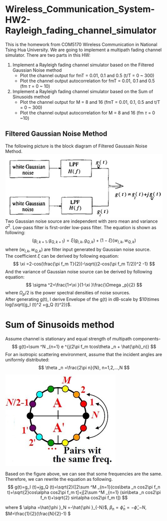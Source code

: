 # Wireless_Communication_System-HW2-Rayleigh_fading_channel_simulator
This is the homework from COM5170 Wireless Communication in National Tsing Hua University. We are going to implement a multipath fading channel simulator. There are two parts in this HW: </br>
1. Implement a Rayleigh fading channel simulator based on the Filtered Gaussian Noise method
   * Plot the channel output for fmT = 0.01, 0.1 and 0.5 (t/T = 0 ~ 300)
   * Plot the channel output autocorrelation for fmT = 0.01, 0.1 and 0.5 (fm $\tau$ = 0 ~ 10)
2. Implement a Rayleigh fading channel simulator based on the Sum of Sinusoids method
   * Plot the channel output for M = 8 and 16 (fmT = 0.01, 0.1, 0.5 and t/T = 0 ~ 300)
   * Plot the channel output autocorrelation for M = 8 and 16 (fm $\tau$ = 0 ~10)

## Filtered Gaussian Noise Method
The following picture is the block diagram of Filtered Gaussain Noise Method.
![FGN_Block_diagram](https://github.com/ChenBlue/Wireless_Communication_System-HW2-Rayleigh_fading_channel_simulator/blob/master/FIG/filtered_gaussian_block_diagram.JPG) </br>
Two Gaussian noise source are independent with zero mean and variance $\sigma ^2$. Low-pass filter is first-order low-pass filter. The equation is shown as following:
$$ (g_{I,k+1},g_{Q,k+1})=\xi (g_{I,k},g_{Q,k})+(1-\xi )(w_{I,k},w_{Q,k}) $$
where $(w_{I,k},w_{Q,k})$ are filter input generated by Gaussian noise source. </br>
The coefficient $\xi$ can be derived by following equation:
$$ \xi =2-cos(\frac{\pi f_m T}{2})-\sqrt{(2-cos(\pi f_m T/2))^2 -1} $$
And the variance of Gaussian noise source can be derived by following equation:
$$ \sigma ^2=\frac{1+\xi }{1-\xi }\frac{\Omega _p}{2} $$
where $\Omega _p/2$ is the power spectral densities of noise sources. </br>
After generating g(t), I derive Envelope of the g(t) in dB-scale by $10\times log(\sqrt{g_I (t)^2 +g_Q (t)^2})$.

# Sum of Sinusoids method
Assume channel is stationary and equal strength of multipath components-
$$ g(t)=\sum ^N _{n=1} e ^{j(2\pi f_m tcos\theta _n + \hat{\phi}_n)} $$
For an isotropic scattering environment, assume that the incident angles are uniformly distributed:
$$ \theta _n =\frac{2\pi n}{N}, n=1,2,...,N $$

![FGN_Block_diagram](https://github.com/ChenBlue/Wireless_Communication_System-HW2-Rayleigh_fading_channel_simulator/blob/master/FIG/freq_pair.JPG) </br>

Based on the figure above, we can see that some frequencies are the same. Therefore, we can rewrite the equation as following.
$$ g(t)=g_I (t)+jg_Q (t)=\sqrt{2}([2\sum ^M _{n=1}(cos\beta _n cos2\pi f_n t)+\sqrt{2}cos\alpha cos2\pi f_m t]+j[2\sum ^M _{n=1} (sin\beta _n cos2\pi f_n t)+\sqrt{2} sin\alpha cos2\pi f_m t]) $$

where $ \alpha =\hat{\phi }_N =-\hat{\phi }\_{-N}$, $\beta _n =\hat{\phi}_n =-\hat{\phi}\_{-N}$, $M=\frac{1}{2}(\frac{N}{2}-1) $
